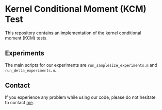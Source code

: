 # Kernel Conditional Moment (KCM) Test

This repository contains an implementation of the kernel conditional moment (KCM) tests.

## Experiments

The main scripts for our experiments are `run_samplesize_experiments.m` and `run_delta_experiments.m`.

## Contact

If you experience any problem while using our code, please do not hesitate to contact [me](mailto:krikamol@gmail.com). 
